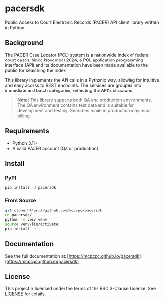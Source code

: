 # pacersdk

Public Access to Court Electronic Records (PACER) API client library written in Python.

## Background

The PACER Case Locator (PCL) system is a nationwide index of federal court cases. Since November 2024, a PCL application programming interface (API) and its documentation have been made available to the public for searching the index.

This library implements the API calls in a Pythonic way, allowing for intuitive and easy access to REST endpoints. The services are grouped into immediate and batch categories, reflecting the API's structure.

> **Note:** This library supports both QA and production environments. The QA environment contains test data and is suitable for development and testing. Searches made in production may incur billing.

## Requirements

- Python 3.11+
- A valid PACER account (QA or production)

## Install

### PyPI

```bash
pip install -U pacersdk
```

### From Source

```bash
git clone https://github.com/mcpcpc/pacersdk
cd pacersdk/
python -m venv venv
source venv/bin/activate
pip install -e .
```

## Documentation

See the full documentation at: [https://mcpcpc.github.io/pacersdk](https://mcpcpc.github.io/pacersdk)

## License

This project is licensed under the terms of the BSD 3-Clause License. See [LICENSE](LICENSE) for details.

